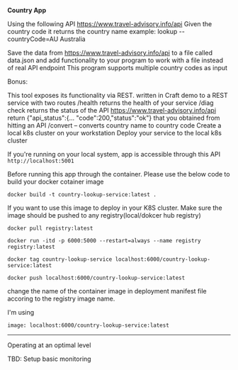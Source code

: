 <h><b>Country App</b></h>

Using the following API https://www.travel-advisory.info/api
Given the country code it returns the country name example:
lookup --countryCode=AU
Australia

Save the data from https://www.travel-advisory.info/api to a file called
data.json and add functionality to your program to work with a file instead of
real API endpoint
This program supports multiple country codes as input

Bonus:

This tool exposes its functionality via REST.
written in Craft demo to a REST service with two routes
 /health returns the health of your service
 /diag check returns the status of the API https://www.travel-advisory.info/api return
{&quot;api_status&quot;:{... &quot;code&quot;:200,&quot;status&quot;:&quot;ok&quot;} that you obtained from
hitting an API
 /convert – converts country name to country code
 Create a local k8s cluster on your workstation
 Deploy your service to the local k8s cluster

If you're running on your local system, app is accessible through this API `http://localhost:5001`

Before running this app through the container. Please use the below code to build your docker cotainer image

`docker build -t country-lookup-service:latest .`

If you want to use this image to deploy in your K8S cluster. Make sure the image should be pushed to any registry(local/dokcer hub registry)

`docker pull registry:latest`

`docker run -itd -p 6000:5000 --restart=always --name registry registry:latest`

`docker tag country-lookup-service localhost:6000/country-lookup-service:latest`

`docker push localhost:6000/country-lookup-service:latest`

change the name of the container image in deployment manifest file accoring to the registry image name.

I'm using

`image: localhost:6000/country-lookup-service:latest`
_________
Operating at an optimal level

TBD: Setup basic monitoring
